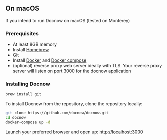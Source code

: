## On macOS

If you intend to run Docnow on macOS (tested on Monterey)

### Prerequisites

* At least 8GB memory
* Install [Homebrew](https://brew.sh)
* Git
* Install [Docker](https://docs.docker.com/install/linux/docker-ce/centos/) and [Docker compose](https://docs.docker.com/compose/install/)
* (optional) reverse proxy web server ideally with TLS. Your reverse proxy server will listen on port 3000 for the docnow application


### Installing Docnow


```bash
brew install git
```

To install Docnow from the repository, clone the repository locally:

```bash
git clone https://github.com/docnow/docnow.git
cd docnow
docker-compose up -d
```

Launch your preferred browser and open up: [http://localhost:3000](http://localhost:3000)